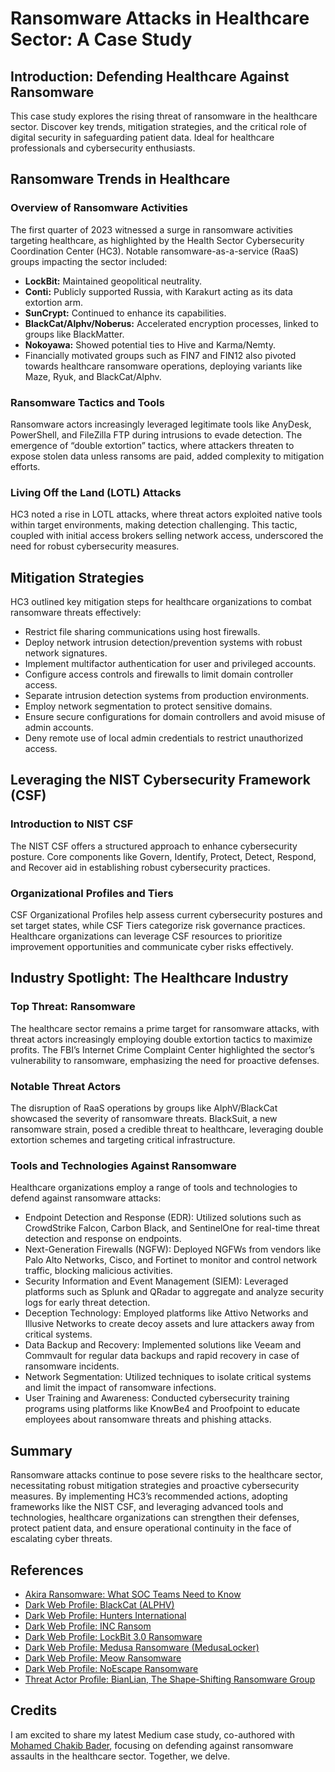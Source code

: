 # Ransomware Attacks in Healthcare Sector: A Case Study

## Introduction: Defending Healthcare Against Ransomware

This case study explores the rising threat of ransomware in the healthcare sector. Discover key trends, mitigation strategies, and the critical role of digital security in safeguarding patient data. Ideal for healthcare professionals and cybersecurity enthusiasts.

## Ransomware Trends in Healthcare
### Overview of Ransomware Activities
The first quarter of 2023 witnessed a surge in ransomware activities targeting healthcare, as highlighted by the Health Sector Cybersecurity Coordination Center (HC3). Notable ransomware-as-a-service (RaaS) groups impacting the sector included:

- **LockBit:** Maintained geopolitical neutrality.
- **Conti:** Publicly supported Russia, with Karakurt acting as its data extortion arm.
- **SunCrypt:** Continued to enhance its capabilities.
- **BlackCat/Alphv/Noberus:** Accelerated encryption processes, linked to groups like BlackMatter.
- **Nokoyawa:** Showed potential ties to Hive and Karma/Nemty.
- Financially motivated groups such as FIN7 and FIN12 also pivoted towards healthcare ransomware operations, deploying variants like Maze, Ryuk, and BlackCat/Alphv.

### Ransomware Tactics and Tools
Ransomware actors increasingly leveraged legitimate tools like AnyDesk, PowerShell, and FileZilla FTP during intrusions to evade detection. The emergence of “double extortion” tactics, where attackers threaten to expose stolen data unless ransoms are paid, added complexity to mitigation efforts.

### Living Off the Land (LOTL) Attacks
HC3 noted a rise in LOTL attacks, where threat actors exploited native tools within target environments, making detection challenging. This tactic, coupled with initial access brokers selling network access, underscored the need for robust cybersecurity measures.

## Mitigation Strategies
HC3 outlined key mitigation steps for healthcare organizations to combat ransomware threats effectively:

- Restrict file sharing communications using host firewalls.
- Deploy network intrusion detection/prevention systems with robust network signatures.
- Implement multifactor authentication for user and privileged accounts.
- Configure access controls and firewalls to limit domain controller access.
- Separate intrusion detection systems from production environments.
- Employ network segmentation to protect sensitive domains.
- Ensure secure configurations for domain controllers and avoid misuse of admin accounts.
- Deny remote use of local admin credentials to restrict unauthorized access.

## Leveraging the NIST Cybersecurity Framework (CSF)
### Introduction to NIST CSF
The NIST CSF offers a structured approach to enhance cybersecurity posture. Core components like Govern, Identify, Protect, Detect, Respond, and Recover aid in establishing robust cybersecurity practices.

### Organizational Profiles and Tiers
CSF Organizational Profiles help assess current cybersecurity postures and set target states, while CSF Tiers categorize risk governance practices. Healthcare organizations can leverage CSF resources to prioritize improvement opportunities and communicate cyber risks effectively.

## Industry Spotlight: The Healthcare Industry
### Top Threat: Ransomware
The healthcare sector remains a prime target for ransomware attacks, with threat actors increasingly employing double extortion tactics to maximize profits. The FBI’s Internet Crime Complaint Center highlighted the sector’s vulnerability to ransomware, emphasizing the need for proactive defenses.

### Notable Threat Actors
The disruption of RaaS operations by groups like AlphV/BlackCat showcased the severity of ransomware threats. BlackSuit, a new ransomware strain, posed a credible threat to healthcare, leveraging double extortion schemes and targeting critical infrastructure.

### Tools and Technologies Against Ransomware
Healthcare organizations employ a range of tools and technologies to defend against ransomware attacks:

- Endpoint Detection and Response (EDR): Utilized solutions such as CrowdStrike Falcon, Carbon Black, and SentinelOne for real-time threat detection and response on endpoints.
- Next-Generation Firewalls (NGFW): Deployed NGFWs from vendors like Palo Alto Networks, Cisco, and Fortinet to monitor and control network traffic, blocking malicious activities.
- Security Information and Event Management (SIEM): Leveraged platforms such as Splunk and QRadar to aggregate and analyze security logs for early threat detection.
- Deception Technology: Employed platforms like Attivo Networks and Illusive Networks to create decoy assets and lure attackers away from critical systems.
- Data Backup and Recovery: Implemented solutions like Veeam and Commvault for regular data backups and rapid recovery in case of ransomware incidents.
- Network Segmentation: Utilized techniques to isolate critical systems and limit the impact of ransomware infections.
- User Training and Awareness: Conducted cybersecurity training programs using platforms like KnowBe4 and Proofpoint to educate employees about ransomware threats and phishing attacks.

## Summary
Ransomware attacks continue to pose severe risks to the healthcare sector, necessitating robust mitigation strategies and proactive cybersecurity measures. By implementing HC3’s recommended actions, adopting frameworks like the NIST CSF, and leveraging advanced tools and technologies, healthcare organizations can strengthen their defenses, protect patient data, and ensure operational continuity in the face of escalating cyber threats.

## References
- [Akira Ransomware: What SOC Teams Need to Know](https://cyberint.com/blog/research/akira-ransomware-what-soc-teams-need-to-know/)
- [Dark Web Profile: BlackCat (ALPHV)](https://socradar.io/dark-web-profile-blackcat-alphv/)
- [Dark Web Profile: Hunters International](https://socradar.io/dark-web-profile-hunters-international/)
- [Dark Web Profile: INC Ransom](https://socradar.io/dark-web-profile-inc-ransom/)
- [Dark Web Profile: LockBit 3.0 Ransomware](https://socradar.io/dark-web-profile-lockbit-3-0-ransomware/)
- [Dark Web Profile: Medusa Ransomware (MedusaLocker)](https://socradar.io/dark-web-profile-medusa-ransomware-medusalocker/)
- [Dark Web Profile: Meow Ransomware](https://socradar.io/dark-web-profile-medusa-ransomware-medusalocker/)
- [Dark Web Profile: NoEscape Ransomware](https://socradar.io/dark-web-profile-noescape-ransomware/)
- [Threat Actor Profile: BianLian, The Shape-Shifting Ransomware Group](https://socradar.io/threat-actor-profile-bianlian-the-shape-shifting-ransomware-group/)

## Credits
I am excited to share my latest Medium case study, co-authored with [Mohamed Chakib Bader](https://www.linkedin.com/in/mohamed-chakib-bader-60487b277/), focusing on defending against ransomware assaults in the healthcare sector. Together, we delve.



